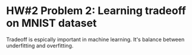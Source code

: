 # HW#2 Problem 2: Learning tradeoff on MNIST dataset
Tradeoff is espically important in machine learning. It's balance between underfitting and overfitting.
